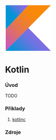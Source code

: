 ![Kotlin Logo](./img/kotlin-logo.png)
# Kotlin
### Úvod
TODO

### Příklady
1. [kotlinc](./src/main/kotlin/cz/csjug/example/a_hello_world/README.md)

### Zdroje
